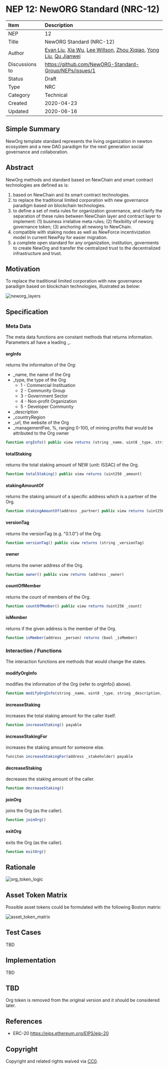 # NEP 12: NewORG Standard (NRC-12)

| Item | Description |
|:-|:-|
| NEP | 12 |
| Title | NewORG Standard (NRC-12) |
| Author |  [Evan Liu](mailto:evanliuchina@gmail.com), [Xia Wu](https://github.com/xiawu), [Lee Willson](https://github.com/leewillson), [Zhou Xiqiao](https://github.com/zhouxiqiao), [Yong Liu](mailto:liuyong5653@163.com), [Qu Jianwei](https://github.com/i29) |
| Discussions to | https://github.com/NewORG-Standard-Group/NEPs/issues/1 |
| Status | Draft |
| Type | NRC |
| Category | Technical |
| Created | 2020-04-23 |
| Updated | 2020-06-16 |


## Simple Summary

NewOrg template standard represents the living organization in newton ecosystem and a new DAO paradigm for the next generation social governance and collaboration.

## Abstract

NewOrg methods and standard based on NewChain and smart contract technologies are defined as is:
1. based on NewChain and its smart contract technologies.
2. to replace the traditional limited corporation with new governance paradigm based on blockchain technologies.
3. to define a set of meta rules for organization governance, and clarify the separation of these rules between NewChain layer and contract layer to implement: (1) business irrelative meta rules; (2) flexibility of neworg governance token; (3) anchoring all neworg to NewChain.
4. compatible with staking nodes as well as NewForce incentivization model in current NewPay for easier migration.
5. a complete open standard for any organization, institution, goverments to create NewOrg and transfer the centralized trust to the decentralized infrastructure and trust.

## Motivation

To replace the traditional limited corporation with new governance paradigm based on blockchain technologies, illustrated as below:

![neworg_layers](../assets/nep-12/neworg_layers.png)

## Specification

### Meta Data

The meta data functions are constant methods that returns information. Parameters all have a leading _.

#### orgInfo

returns the informaiton of the Org:
- _name, the name of the Org 
- _type, the type of the Org
	* 1 - Commercial Instituation
	* 2 - Community Group
	* 3 - Government Sector
	* 4 - Non-profit Organization
	* 5 - Developer Community
- _description
- _countryRegion
- _url, the website of the Org
- _managementFee, %, ranging 0-100, of mining profits that would be attributed to the Org owner

```js
function orgInfo() public view returns (string _name, uint8 _type, string _description, string _contryRegion, string _url, uint8 _managementFee)
```

#### totalStaking

returns the total staking amount of NEW (unit: ISSAC) of the Org.

```js
function totalStaking() public view returns (uint256 _amount)
```

#### stakingAmountOf

returns the staking amount of a specific address which is a partner of the Org.

```js
function stakingAmountOf(address _partner) public view returns (uint256 _amount)
```

#### versionTag

returns the versionTag (e.g. "0.1.0") of the Org.

```js
function versionTag() public view returns (string _versionTag)
```

#### owner

returns the owner address of the Org.

```js
function owner() public view returns (address _owner)
```

#### countOfMember

returns the count of members of the Org.

```js
function countOfMember() public view returns (uint256 _count)
```

#### isMember

returns if the given address is the member of the Org.

```js
function isMember(address _person) returns (bool _isMember)
```

### Interaction / Functions

The interaction functions are methods that would change the states.

#### modifyOrgInfo

modifies the information of the Org (refer to orgInfo() above).

```js
function modifyOrgInfo(string _name, uint8 _type, string _description, string _contryRegion, string _url, uint8 _managementFee)
```

#### increaseStaking

increases the total staking amount for the caller itself.

```js
function increaseStaking() payable
```

#### increaseStakingFor

increases the staking amount for someone else.

```js
funciton increaseStakingFor(address _stakeholder) payable
```

#### decreaseStaking

decreases the staking amount of the caller.

```js
function decreaseStaking()
```

#### joinOrg

joins the Org (as the caller).

```js
function joinOrg()
```

#### exitOrg
exits the Org (as the caller).

```js
function exitOrg()
```

## Rationale

![org_token_logic](../assets/nep-12/org_token_logic.png)

## Asset Token Matrix

Possible asset tokens could be formulated with the following Boston matrix:

![asset_token_matrix](../assets/nep-12/asset_token_matrix.png)

## Test Cases
TBD

## Implementation
TBD

## TBD

Org token is removed from the original version and it should be considered later.

## References

* ERC-20 https://eips.ethereum.org/EIPS/eip-20 

## Copyright
Copyright and related rights waived via [CC0](https://creativecommons.org/publicdomain/zero/1.0/).

